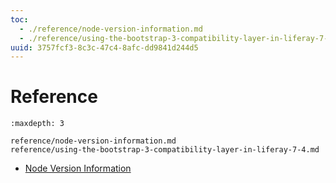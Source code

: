 ```yaml
---
toc:
  - ./reference/node-version-information.md
  - ./reference/using-the-bootstrap-3-compatibility-layer-in-liferay-7-4.md
uuid: 3757fcf3-8c3c-47c4-8afc-dd9841d244d5
---
```

# Reference

```{toctree}
:maxdepth: 3

reference/node-version-information.md
reference/using-the-bootstrap-3-compatibility-layer-in-liferay-7-4.md
```

* [Node Version Information](./reference/node-version-information.md)

